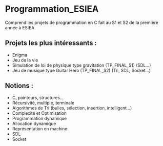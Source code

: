 # Programmation_ESIEA

Comprend les projets de programmation en C fait au S1 et S2 de la première année à ESIEA.

Projets les plus intéressants :
-------------------------------
- Enigma
- Jeu de la vie
- Simulation de loi de physique type gravitation (TP_FINAL_S1) (SDL...)
- Jeu de musique type Guitar Hero (TP_FINAL_S2) (Tri, SDL, Socket...)

Notions :
---------
- C, pointeurs, structures...
- Récursivité, multiple, terminale
- Algorithmes de Tri (bulles, sélection, insertion, intelligent...)
- Complexité et Optimisation
- Programmation dynamique
- Allocation dynamique
- Représentation en machine
- SDL
- Socket
